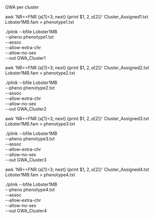 GWA per cluster

awk 'NR==FNR {a[$1]=$3; next} {print $1, $2, a[$2]}' Cluster_Assigned1.txt Lobster1MB.fam > phenotype1.txt

./plink --bfile Lobster1MB \
      --pheno phenotype1.txt \
      --assoc \
      --allow-extra-chr \
      --allow-no-sex \
      --out GWA_Cluster1

awk 'NR==FNR {a[$1]=$3; next} {print $1, $2, a[$2]}' Cluster_Assigned2.txt Lobster1MB.fam > phenotype2.txt

./plink --bfile Lobster1MB \
      --pheno phenotype2.txt \
      --assoc \
      --allow-extra-chr \
      --allow-no-sex \
      --out GWA_Cluster2

awk 'NR==FNR {a[$1]=$3; next} {print $1, $2, a[$2]}' Cluster_Assigned3.txt Lobster1MB.fam > phenotype3.txt

./plink --bfile Lobster1MB \
      --pheno phenotype3.txt \
      --assoc \
      --allow-extra-chr \
      --allow-no-sex \
      --out GWA_Cluster3

awk 'NR==FNR {a[$1]=$3; next} {print $1, $2, a[$2]}' Cluster_Assigned4.txt Lobster1MB.fam > phenotype4.txt

./plink --bfile Lobster1MB \
      --pheno phenotype4.txt \
      --assoc \
      --allow-extra-chr \
      --allow-no-sex \
      --out GWA_Cluster4
